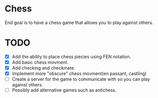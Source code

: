 # Chess

End goal is to have a chess game that allows you to
play against others.

# TODO
- [x] Add the ability to place chess piecies using FEN notation.
- [x] Add basic chess movment.
- [x] Add checking and checkmate.
- [x] Implement more "obscure" chess movment(en passant, castling)
- [ ] Create a server for the game to communicate with so you
can play against others.
- [ ] Possibly add alternative games such as antichess.
